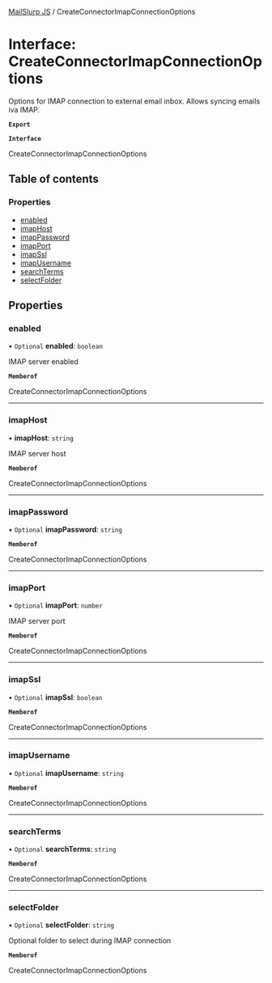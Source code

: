 [MailSlurp JS](../README.md) / CreateConnectorImapConnectionOptions

# Interface: CreateConnectorImapConnectionOptions

Options for IMAP connection to external email inbox. Allows syncing emails iva IMAP.

**`Export`**

**`Interface`**

CreateConnectorImapConnectionOptions

## Table of contents

### Properties

- [enabled](CreateConnectorImapConnectionOptions.md#enabled)
- [imapHost](CreateConnectorImapConnectionOptions.md#imaphost)
- [imapPassword](CreateConnectorImapConnectionOptions.md#imappassword)
- [imapPort](CreateConnectorImapConnectionOptions.md#imapport)
- [imapSsl](CreateConnectorImapConnectionOptions.md#imapssl)
- [imapUsername](CreateConnectorImapConnectionOptions.md#imapusername)
- [searchTerms](CreateConnectorImapConnectionOptions.md#searchterms)
- [selectFolder](CreateConnectorImapConnectionOptions.md#selectfolder)

## Properties

### enabled

• `Optional` **enabled**: `boolean`

IMAP server enabled

**`Memberof`**

CreateConnectorImapConnectionOptions

___

### imapHost

• **imapHost**: `string`

IMAP server host

**`Memberof`**

CreateConnectorImapConnectionOptions

___

### imapPassword

• `Optional` **imapPassword**: `string`

**`Memberof`**

CreateConnectorImapConnectionOptions

___

### imapPort

• `Optional` **imapPort**: `number`

IMAP server port

**`Memberof`**

CreateConnectorImapConnectionOptions

___

### imapSsl

• `Optional` **imapSsl**: `boolean`

**`Memberof`**

CreateConnectorImapConnectionOptions

___

### imapUsername

• `Optional` **imapUsername**: `string`

**`Memberof`**

CreateConnectorImapConnectionOptions

___

### searchTerms

• `Optional` **searchTerms**: `string`

**`Memberof`**

CreateConnectorImapConnectionOptions

___

### selectFolder

• `Optional` **selectFolder**: `string`

Optional folder to select during IMAP connection

**`Memberof`**

CreateConnectorImapConnectionOptions
